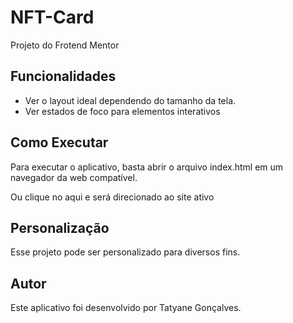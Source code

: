 # NFT-Card
 Projeto do Frotend Mentor

 ## Funcionalidades
 - Ver o layout ideal dependendo do tamanho da tela.
 - Ver estados de foco para elementos interativos

## Como Executar
Para executar o aplicativo, basta abrir o arquivo index.html em um navegador da web compatível.

Ou clique no aqui e será direcionado ao site ativo

## Personalização
Esse projeto pode ser personalizado para diversos fins.

## Autor
Este aplicativo foi desenvolvido por Tatyane Gonçalves.